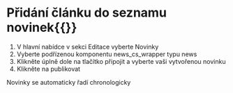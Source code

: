 # Přidání článku do seznamu novinek{{}}

1. V hlavní nabídce v sekci Editace vyberte Novinky
2. Vyberte podřízenou komponentu news\_cs\_wrapper typu news
3. Klikněte úplně dole na tlačítko připojit a vyberte vaši vytvořenou novinku
4. Klikněte na publikovat

Novinky se automaticky řadí chronologicky

